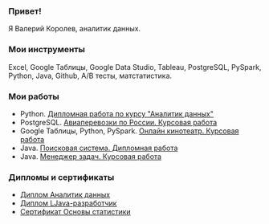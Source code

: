 ### Привет!
Я Валерий Королев, аналитик данных.

### Мои инструменты
Excel, Google Таблицы, Google Data Studio, Tableau, PostgreSQL, PySpark, Python, Java, Github, A/B тесты, матстатистика. 

### Мои работы

* Python. [Дипломная работа по курсу "Аналитик данных"](https://github.com/ValeriiKorolev/DAU-21-diploma)
* PostgreSQL. [Авиаперевозки по России. Курсовая работа](https://github.com/ValeriiKorolev/SQL-36-final)
* Google Таблицы, Python, PySpark. [Онлайн кинотеатр. Курсовая работа](https://github.com/ValeriiKorolev/BigData-final)
* Java. [Поисковая система. Дипломная работа](https://github.com/ValeriiKorolev/pcs-jd-diplom)
* Java. [Менеджер задач. Курсовая работа](https://github.com/ValeriiKorolev/pcs-javacore)

### Дипломы и сертификаты
* [Диплом Аналитик данных](https://github.com/ValeriiKorolev/ValeriiKorolev/blob/main/%D0%94%D0%B8%D0%BF%D0%BB%D0%BE%D0%BC%20%D0%90%D0%BD%D0%B0%D0%BB%D0%B8%D1%82%D0%B8%D0%BA%20%D0%B4%D0%B0%D0%BD%D0%BD%D1%8B%D1%85.jpg)
* [Диплом LJava-разработчик](https://github.com/ValeriiKorolev/ValeriiKorolev/blob/main/%D0%94%D0%B8%D0%BF%D0%BB%D0%BE%D0%BC%20java-%D1%80%D0%B0%D0%B7%D1%80%D0%B0%D0%B1%D0%BE%D1%82%D1%87%D0%B8%D0%BA.jpg)
* [Сертификат Основы статистики]()
